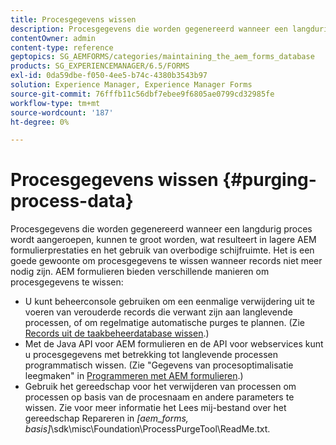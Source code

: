 ```yaml
---
title: Procesgegevens wissen
description: Procesgegevens die worden gegenereerd wanneer een langdurig proces wordt aangeroepen, kunnen te groot worden, wat resulteert in lagere AEM formulierprestaties en het gebruik van overbodige schijfruimte. Zie hoe u procesgegevens kunt wissen.
contentOwner: admin
content-type: reference
geptopics: SG_AEMFORMS/categories/maintaining_the_aem_forms_database
products: SG_EXPERIENCEMANAGER/6.5/FORMS
exl-id: 0da59dbe-f050-4ee5-b74c-4380b3543b97
solution: Experience Manager, Experience Manager Forms
source-git-commit: 76fffb11c56dbf7ebee9f6805ae0799cd32985fe
workflow-type: tm+mt
source-wordcount: '187'
ht-degree: 0%

---
```


# Procesgegevens wissen {#purging-process-data}

Procesgegevens die worden gegenereerd wanneer een langdurig proces wordt aangeroepen, kunnen te groot worden, wat resulteert in lagere AEM formulierprestaties en het gebruik van overbodige schijfruimte. Het is een goede gewoonte om procesgegevens te wissen wanneer records niet meer nodig zijn. AEM formulieren bieden verschillende manieren om procesgegevens te wissen:

* U kunt beheerconsole gebruiken om een eenmalige verwijdering uit te voeren van verouderde records die verwant zijn aan langlevende processen, of om regelmatige automatische purges te plannen. (Zie [Records uit de taakbeheerdatabase wissen](/help/forms/using/admin-help/purge-records-job-manager-database.md#purge-records-from-the-job-manager-database).)
* Met de Java API voor AEM formulieren en de API voor webservices kunt u procesgegevens met betrekking tot langlevende processen programmatisch wissen. (Zie &quot;Gegevens van procesoptimalisatie leegmaken&quot; in [Programmeren met AEM formulieren](https://www.adobe.com/go/learn_aemforms_programming_63).)
* Gebruik het gereedschap voor het verwijderen van processen om processen op basis van de procesnaam en andere parameters te wissen. Zie voor meer informatie het Lees mij-bestand over het gereedschap Repareren in *[aem_forms, basis]*\sdk\misc\Foundation\ProcessPurgeTool\ReadMe.txt.
